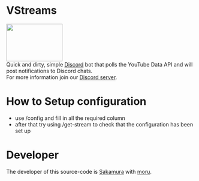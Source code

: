 # VStreams
<img src="https://media.discordapp.net/attachments/1273551198380621864/1273963063191666698/image.png?ex=66ed590f&is=66ec078f&hm=62ff5406acf14ac67990ad799f0c72b69d073e0f4f92a135ad0c8c6ffb8a3631&=&format=webp&quality=lossless" width="150" height="100"> <br>
Quick and dirty, simple [Discord](https://discord.com/) bot that polls the YouTube Data API and will post notifications to Discord chats. <br>
For more information join our [Discord server](https://discord.gg/Vjsgu3c8B4).

# How to Setup configuration
- use /config and fill in all the required column
- after that try using /get-stream to check that the configuration has been set up

# Developer
The developer of this source-code is [Sakamura](https://discordapp.com/users/880055530721247253) with [moru](https://discordapp.com/users/725988982478995517).
